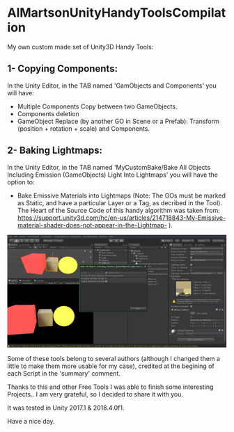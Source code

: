 # AlMartsonUnityHandyToolsCompilation
My own custom made set of Unity3D Handy Tools: 

## 1- Copying Components:
In the Unity Editor, in the TAB named 'GamObjects and Components' you will have:
* Multiple Components Copy between two GameObjects.
* Components deletion
* GameObject Replace (by another GO in Scene or a Prefab): Transform (position + rotation + scale) and Components.




## 2- Baking Lightmaps: 
In the Unity Editor, in the TAB named 'MyCustomBake/Bake All Objects Including Emission (GameObjects) Light Into Lightmaps' you will have the option to:
* Bake Emissive Materials into Lightmaps (Note: The GOs must be marked as Static, and have a particular Layer or a Tag, as decribed in the Tool). The Heart of the Source Code of this handy algorithm was taken from: https://support.unity3d.com/hc/en-us/articles/214718843-My-Emissive-material-shader-does-not-appear-in-the-Lightmap- ).

![Image of Baking Lightmaps](/Readme_Images/2_1_MyCustomBake-EmissiveMaterialsStaticIntoLightmap_Recortada.png)


Some of these tools belong to several authors (although I changed them a little to make them more usable for my case), credited at the begining of each Script in the 'summary' comment.

Thanks to this and other Free Tools I was able to finish some interesting Projects.. I am very grateful, so I decided to share it with you.

It was tested in Unity 2017.1 & 2018.4.0f1.

Have a nice day.
